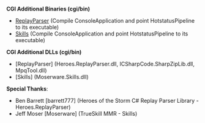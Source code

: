<b>CGI Additional Binaries (cgi/bin)</b>
- [ReplayParser](https://github.com/maximtiourin/Heroes.ReplayParser) (Compile ConsoleApplication and point HotstatusPipeline to its executable)
- [Skills](https://github.com/maximtiourin/Skills) (Compile ConsoleApplication and point HotstatusPipeline to its executable)

<b>CGI Additional DLLs (cgi/bin)</b>
- [ReplayParser] (Heroes.ReplayParser.dll, ICSharpCode.SharpZipLib.dll, MpqTool.dll)
- [Skills] (Moserware.Skills.dll)

<b>Special Thanks</b>:
- Ben Barrett [barrett777] (Heroes of the Storm C# Replay Parser Library - Heroes.ReplayParser)
- Jeff Moser [Moserware] (TrueSkill MMR - Skills)